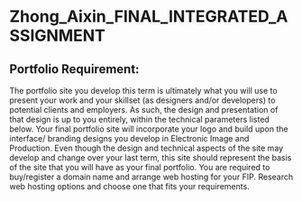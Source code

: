 # Zhong_Aixin_FINAL_INTEGRATED_ASSIGNMENT

## Portfolio Requirement: 


The portfolio site you develop this term is ultimately what you will use to present your work
and your skillset (as designers and/or developers) to potential clients and employers. As such,
the design and presentation of that design is up to you entirely, within the technical parameters
listed below. Your final portfolio site will incorporate your logo and build upon the interface/
branding designs you develop in Electronic Image and Production.
Even though the design and technical aspects of the site may develop and change over your
last term, this site should represent the basis of the site that you will have as your final
portfolio. You are required to buy/register a domain name and arrange web hosting for your
FIP. Research web hosting options and choose one that fits your requirements.
